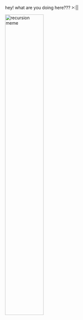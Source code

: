 hey! what are you doing here??? >:||

<img src="https://pbs.twimg.com/media/EdXAwNXWoAA_tgd.jpg" alt="recursion meme" width="50%" height="50%">

